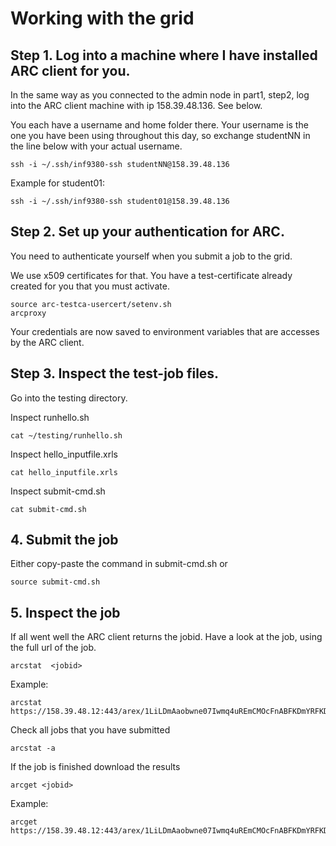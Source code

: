 Working with the grid
======================

## Step 1. Log into a machine where I have installed ARC client for you.

In the same way as you connected to the admin node in part1, step2, log into the ARC client machine with ip 158.39.48.136. 
See below. 

You each have a username and home folder there. Your username is the one you have been using throughout this day, so exchange studentNN in the line below with your actual username. 

```
ssh -i ~/.ssh/inf9380-ssh studentNN@158.39.48.136
```
Example for student01:
```
ssh -i ~/.ssh/inf9380-ssh student01@158.39.48.136
```

## Step 2. Set up your authentication for ARC. 

You need to authenticate yourself when you submit a job to the grid.

We use x509 certificates for that. You have a test-certificate already created for you that you must activate.
```
source arc-testca-usercert/setenv.sh
arcproxy
```
Your credentials are now saved to environment variables that are accesses by the ARC client.



## Step 3. Inspect the test-job files. 

Go into the testing directory.

Inspect runhello.sh
```
cat ~/testing/runhello.sh

```

Inspect hello_inputfile.xrls

```
cat hello_inputfile.xrls
```


Inspect submit-cmd.sh
```
cat submit-cmd.sh
```

## 4. Submit the job
Either copy-paste the command in submit-cmd.sh or
```
source submit-cmd.sh
```

## 5. Inspect the job
If all went well the ARC client returns the jobid. Have a look at the job, using the full url of the job. 

```
arcstat  <jobid>
```

Example:

```
arcstat  https://158.39.48.12:443/arex/1LiLDmAaobwne07Iwmq4uREmCMOcFnABFKDmYRFKDmFBFKDmnqo9Xo
```

Check all jobs that you have submitted
```
arcstat -a
```


If the job is finished download the results

```
arcget <jobid>
```

Example:

```
arcget https://158.39.48.12:443/arex/1LiLDmAaobwne07Iwmq4uREmCMOcFnABFKDmYRFKDmFBFKDmnqo9Xo
```

